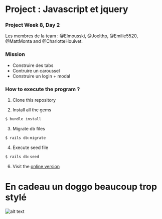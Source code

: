 # Project : Javascript et jquery
### Project Week 8, Day 2

Les membres de la team : @Elmousski, @Joelthp, @Emilie5520, @MattMonta and @CharlotteHouivet.

### Mission

- Construire des tabs
- Contruire un caroussel
- Construire un login + modal

### How to execute the program ? 

1. Clone this repository

2. Install all the gems
```sh
$ bundle install
```
3. Migrate db files
```sh
$ rails db:migrate
```
4. Execute seed file
```sh
$ rails db:seed
```
6. Visit the [online version](https://jqueryrw.herokuapp.com/)


# En cadeau un doggo beaucoup trop stylé
![alt text](http://image.noelshack.com/fichiers/2018/46/2/1542129946-28ywvs.jpg)
